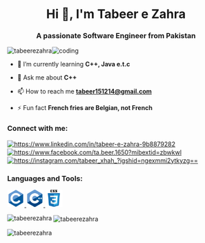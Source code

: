<h1 align="center">Hi 👋, I'm Tabeer e Zahra</h1>
<h3 align="center">A passionate Software Engineer from Pakistan</h3>
<img align ="right" alt="coding" width="400" src="https://user-images.githubusercontent.com/55389276/140866485-8fb1c876-9a8f-4d6a-98dc-08c4981eaf70.gif">
<p align="left"> <img src="https://komarev.com/ghpvc/?username=tabeerezahra&label=Profile%20views&color=0e75b6&style=flat" alt="tabeerezahra" /> </p>

- 🌱 I’m currently learning **C++, Java e.t.c**

- 💬 Ask me about **C++**

- 📫 How to reach me **tabeer151214@gmail.com**

- ⚡ Fun fact **French fries are Belgian, not French**

<h3 align="left">Connect with me:</h3>
<p align="left">
<a href="https://linkedin.com/in/https://www.linkedin.com/in/tabeer-e-zahra-9b8879282" target="blank"><img align="center" src="https://raw.githubusercontent.com/rahuldkjain/github-profile-readme-generator/master/src/images/icons/Social/linked-in-alt.svg" alt="https://www.linkedin.com/in/tabeer-e-zahra-9b8879282" height="30" width="40" /></a>
<a href="https://fb.com/https://www.facebook.com/ta.beer.1650?mibextid=zbwkwl" target="blank"><img align="center" src="https://raw.githubusercontent.com/rahuldkjain/github-profile-readme-generator/master/src/images/icons/Social/facebook.svg" alt="https://www.facebook.com/ta.beer.1650?mibextid=zbwkwl" height="30" width="40" /></a>
<a href="https://instagram.com/https://instagram.com/tabeer_xhah_?igshid=ngexmmi2ytkyzg==" target="blank"><img align="center" src="https://raw.githubusercontent.com/rahuldkjain/github-profile-readme-generator/master/src/images/icons/Social/instagram.svg" alt="https://instagram.com/tabeer_xhah_?igshid=ngexmmi2ytkyzg==" height="30" width="40" /></a>
</p>

<h3 align="left">Languages and Tools:</h3>
<p align="left"> <a href="https://www.cprogramming.com/" target="_blank" rel="noreferrer"> <img src="https://raw.githubusercontent.com/devicons/devicon/master/icons/c/c-original.svg" alt="c" width="40" height="40"/> </a> <a href="https://www.w3schools.com/cpp/" target="_blank" rel="noreferrer"> <img src="https://raw.githubusercontent.com/devicons/devicon/master/icons/cplusplus/cplusplus-original.svg" alt="cplusplus" width="40" height="40"/> </a> <a href="https://www.w3schools.com/css/" target="_blank" rel="noreferrer"> <img src="https://raw.githubusercontent.com/devicons/devicon/master/icons/css3/css3-original-wordmark.svg" alt="css3" width="40" height="40"/> </a> </p>

<p><img align="left" src="https://github-readme-stats.vercel.app/api/top-langs?username=tabeerezahra&show_icons=true&locale=en&layout=compact" alt="tabeerezahra" /></p>

<p>&nbsp;<img align="center" src="https://github-readme-stats.vercel.app/api?username=tabeerezahra&show_icons=true&locale=en" alt="tabeerezahra" /></p>

<p><img align="center" src="https://github-readme-streak-stats.herokuapp.com/?user=tabeerezahra&" alt="tabeerezahra" /></p>



